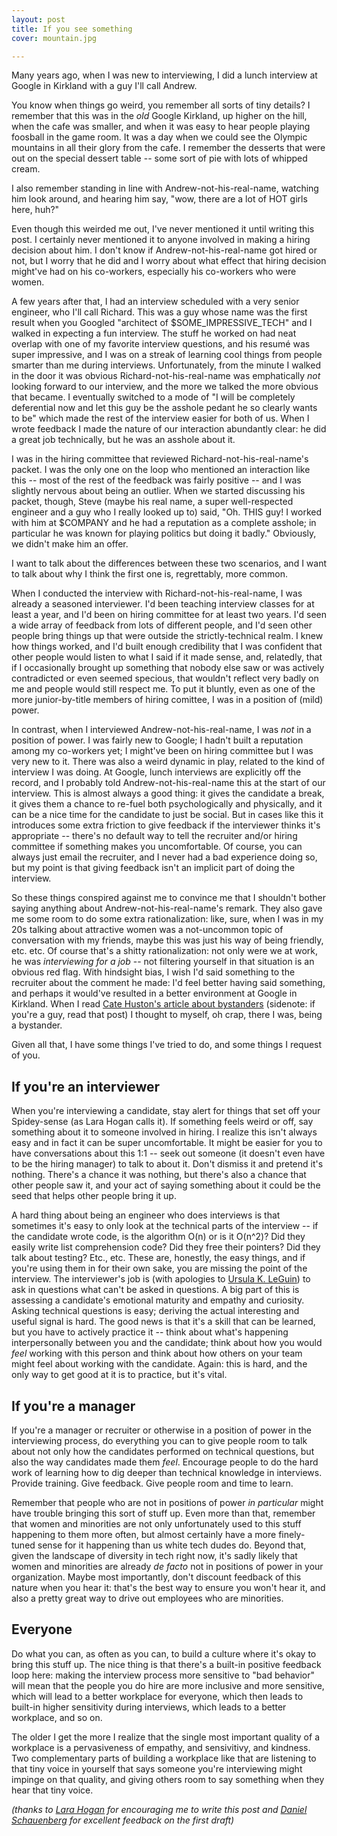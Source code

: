 ```yaml
---
layout: post
title: If you see something
cover: mountain.jpg

---
```


Many years ago, when I was new to interviewing, I did a lunch interview at Google in Kirkland with a guy I'll call Andrew.

You know when things go weird, you remember all sorts of tiny details? I remember that this was in the *old* Google Kirkland, up higher on the hill, when the cafe was smaller, and when it was easy to hear people playing foosball in the game room. It was a day when we could see the Olympic mountains in all their glory from the cafe. I remember the desserts that were out on the special dessert table -- some sort of pie with lots of whipped cream.

I also remember standing in line with Andrew-not-his-real-name, watching him look around, and hearing him say, "wow, there are a lot of HOT girls here, huh?"

Even though this weirded me out, I've never mentioned it until writing this post. I certainly never mentioned it to anyone involved in making a hiring decision about him. I don't know if Andrew-not-his-real-name got hired or not, but I worry that he did and I worry about what effect that hiring decision might've had on his co-workers, especially his co-workers who were women.

A few years after that, I had an interview scheduled with a very senior engineer, who I'll call Richard. This was a guy whose name was the first result when you Googled "architect of $SOME_IMPRESSIVE_TECH" and I walked in expecting a fun interview. The stuff he worked on had neat overlap with one of my favorite interview questions, and his resumé was super impressive, and I was on a streak of learning cool things from people smarter than me during interviews. Unfortunately, from the minute I walked in the door it was obvious Richard-not-his-real-name was emphatically _not_ looking forward to our interview, and the more we talked the more obvious that became. I eventually switched to a mode of "I will be completely deferential now and let this guy be the asshole pedant he so clearly wants to be" which made the rest of the interview easier for both of us. When I wrote feedback I made the nature of our interaction abundantly clear: he did a great job technically, but he was an asshole about it.

I was in the hiring committee that reviewed Richard-not-his-real-name's packet. I was the only one on the loop who mentioned an interaction like this -- most of the rest of the feedback was fairly positive -- and I was slightly nervous about being an outlier. When we started discussing his packet, though, Steve (maybe his real name, a super well-respected engineer and a guy who I really looked up to) said, "Oh. THIS guy! I worked with him at $COMPANY and he had a reputation as a complete asshole; in particular he was known for playing politics but doing it badly." Obviously, we didn't make him an offer.

I want to talk about the differences between these two scenarios, and I want to talk about why I think the first one is, regrettably, more common.

When I conducted the interview with Richard-not-his-real-name, I was already a seasoned interviewer. I'd been teaching interview classes for at least a year, and I'd been on hiring committee for at least two years. I'd seen a wide array of feedback from lots of different people, and I'd seen other people bring things up that were outside the strictly-technical realm. I knew how things worked, and I'd built enough credibility that I was confident that other people would listen to what I said if it made sense, and, relatedly, that if I occasionally brought up something that nobody else saw or was actively contradicted or even seemed specious, that wouldn't reflect very badly on me and people would still respect me. To put it bluntly, even as one of the more junior-by-title members of hiring comittee, I was in a position of (mild) power.

In contrast, when I interviewed Andrew-not-his-real-name, I was _not_ in a position of power. I was fairly new to Google; I hadn't built a reputation among my co-workers yet; I might've been on hiring committee but I was very new to it. There was also a weird dynamic in play, related to the kind of interview I was doing. At Google, lunch interviews are explicitly off the record, and I probably told Andrew-not-his-real-name this at the start of our interview. This is almost always a good thing: it gives the candidate a break, it gives them a chance to re-fuel both psychologically and physically, and it can be a nice time for the candidate to just be social. But in cases like this it introduces some extra friction to give feedback if the interviewer thinks it's appropriate -- there's no default way to tell the recruiter and/or hiring committee if something makes you uncomfortable. Of course, you can always just email the recruiter, and I never had a bad experience doing so, but my point is that giving feedback isn't an implicit part of doing the interview.

So these things conspired against me to convince me that I shouldn't bother saying anything about Andrew-not-his-real-name's remark. They also gave me some room to do some extra rationalization: like, sure, when I was in my 20s talking about attractive women was a not-uncommon topic of conversation with my friends, maybe this was just his way of being friendly, etc. etc. Of course that's a shitty rationalization: not only were we at work, he was _interviewing for a job_ -- not filtering yourself in that situation is an obvious red flag. With hindsight bias, I wish I'd said something to the recruiter about the comment he made: I'd feel better having said something, and perhaps it would've resulted in a better environment at Google in Kirkland. When I read [Cate Huston's article about bystanders](http://www.catehuston.com/blog/2014/12/31/sigh/) (sidenote: if you're a guy, read that post) I thought to myself, oh crap, there I was, being a bystander.

Given all that, I have some things I've tried to do, and some things I request of you.

If you're an interviewer
---
When you're interviewing a candidate, stay alert for things that set off your Spidey-sense (as Lara Hogan calls it). If something feels weird or off, say something about it to someone involved in hiring. I realize this isn't always easy and in fact it can be super uncomfortable. It might be easier for you to have conversations about this 1:1 -- seek out someone (it doesn't even have to be the hiring manager) to talk to about it. Don't dismiss it and pretend it's nothing. There's a chance it was nothing, but there's also a chance that other people saw it, and your act of saying something about it could be the seed that helps other people bring it up. 

A hard thing about being an engineer who does interviews is that sometimes it's easy to only look at the technical parts of the interview -- if the candidate wrote code, is the algorithm O(n) or is it O(n^2)? Did they easily write list comprehension code? Did they free their pointers? Did they talk about testing? Etc., etc. These are, honestly, the easy things, and if you're using them in for their own sake, you are missing the point of the interview. The interviewer's job is (with apologies to [Ursula K. LeGuin](http://theliterarylink.com/leguinintro.html)) to ask in questions what can't be asked in questions. A big part of this is assessing a candidate's emotional maturity and empathy and curiosity. Asking technical questions is easy; deriving the actual interesting and useful signal is hard. The good news is that it's a skill that can be learned, but you have to actively practice it -- think about what's happening interpersonally between you and the candidate; think about how you would _feel_ working with this person and think about how others on your team might feel about working with the candidate. Again: this is hard, and the only way to get good at it is to practice, but it's vital.

If you're a manager
---
If you're a manager or recruiter or otherwise in a position of power in the interviewing process, do everything you can to give people room to talk about not only how the candidates performed on technical questions, but also the way candidates made them _feel_. Encourage people to do the hard work of learning how to dig deeper than technical knowledge in interviews. Provide training. Give feedback. Give people room and time to learn.

Remember that people who are not in positions of power _in particular_ might have trouble bringing this sort of stuff up. Even more than that, remember that women and minorities are not only unfortunately used to this stuff happening to them more often, but almost certainly have a more finely-tuned sense for it happening than us white tech dudes do. Beyond that, given the landscape of diversity in tech right now, it's sadly likely that women and minorities are already _de facto_ not in positions of power in your organization. Maybe most importantly, don't discount feedback of this nature when you hear it: that's the best way to ensure you won't hear it, and also a pretty great way to drive out employees who are minorities.

Everyone
---
Do what you can, as often as you can, to build a culture where it's okay to bring this stuff up. The nice thing is that there's a built-in positive feedback loop here: making the interview process more sensitive to "bad behavior" will mean that the people you do hire are more inclusive and more sensitive, which will lead to a better workplace for everyone, which then leads to built-in higher sensitivity during interviews, which leads to a better workplace, and so on.

The older I get the more I realize that the single most important quality of a workplace is a pervasiveness of empathy, and sensivitivy, and kindness. Two complementary parts of building a workplace like that are listening to that tiny voice in yourself that says someone you're interviewing might impinge on that quality, and giving others room to say something when they hear that tiny voice.

_(thanks to [Lara Hogan](https://twitter.com/lara_hogan) for encouraging me to write this post and [Daniel Schauenberg](https://twitter.com/mrtazz) for excellent feedback on the first draft)_